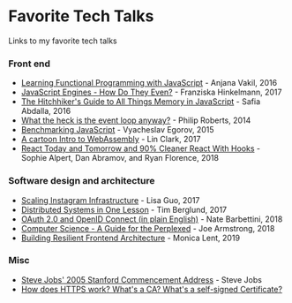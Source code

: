 # Favorite Tech Talks
Links to my favorite tech talks

### Front end
- [Learning Functional Programming with JavaScript](https://www.youtube.com/watch?v=e-5obm1G_FY) - Anjana Vakil, 2016 <br>
- [JavaScript Engines - How Do They Even?](https://www.youtube.com/watch?v=p-iiEDtpy6I&list=PLUS3uVC08ZapyqfU21joP-B1vTItKf5qi) - Franziska Hinkelmann, 2017<br>
- [The Hitchhiker's Guide to All Things Memory in JavaScript](https://www.youtube.com/watch?v=AeUCN2lPqL8&list=PLUS3uVC08ZapyqfU21joP-B1vTItKf5qi) - Safia Abdalla, 2016<br>
- [What the heck is the event loop anyway?](https://www.youtube.com/watch?v=8aGhZQkoFbQ) - Philip Roberts, 2014<br>
- [Benchmarking JavaScript](https://www.youtube.com/watch?v=g0ek4vV7nEA&t=1624s) - Vyacheslav Egorov, 2015<br>
- [A cartoon Intro to WebAssembly](https://www.youtube.com/watch?v=HktWin_LPf4&t=2s) - Lin Clark, 2017<br>
- [React Today and Tomorrow and 90% Cleaner React With Hooks](https://www.youtube.com/watch?v=dpw9EHDh2bM&t=4198s) - Sophie Alpert, Dan Abramov, and Ryan Florence, 2018

### Software design and architecture
- [Scaling Instagram Infrastructure](https://www.youtube.com/watch?v=hnpzNAPiC0E&t=506s) - Lisa Guo, 2017
- [Distributed Systems in One Lesson](https://www.youtube.com/watch?v=Y6Ev8GIlbxc) - Tim Berglund, 2017
- [OAuth 2.0 and OpenID Connect (in plain English)](https://www.youtube.com/watch?v=996OiexHze0) - Nate Barbettini, 2018
- [Computer Science - A Guide for the Perplexed](https://www.youtube.com/watch?v=rmueBVrLKcY) - Joe Armstrong, 2018
- [Building Resilient Frontend Architecture](https://www.youtube.com/watch?v=TqfbAXCCVwE&ab_channel=GOTOConferences) - Monica Lent, 2019

### Misc

- [Steve Jobs' 2005 Stanford Commencement Address](https://www.youtube.com/watch?v=UF8uR6Z6KLc) - Steve Jobs<br>
- [How does HTTPS work? What's a CA? What's a self-signed Certificate?](https://www.youtube.com/watch?v=T4Df5_cojAs&ab_channel=kubucation)<br>
